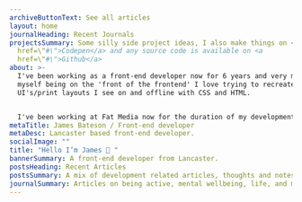 ```yaml
---
archiveButtonText: See all articles
layout: home
journalHeading: Recent Journals
projectsSummary: Some silly side project ideas, I also make things on <a
  href=\"#\">Codepen</a> and any source code is available on <a
  href=\"#\">Github</a>
about: >-
  I've been working as a front-end developer now for 6 years and very much see
  myself being on the 'front of the frontend' I love trying to recreate
  UI's/print layouts I see on and offline with CSS and HTML.


  I've been working at Fat Media now for the duration of my development career and live and work in Lancaster.
metaTitle: James Bateson / Front-end developer
metaDesc: Lancaster based front-end developer.
socialImage: ""
title: "Hello I’m James 👋 "
bannerSummary: A front-end developer from Lancaster.
postsHeading: Recent Articles
postsSummary: A mix of development related articles, thoughts and notes.
journalSummary: Articles on being active, mental wellbeing, life, and more.
---
```

